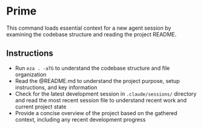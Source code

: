 
# Prime

This command loads essential context for a new agent session by examining the codebase structure and reading the project README.

## Instructions
- Run `eza . -aTG` to understand the codebase structure and file organization
- Read the @README.md to understand the project purpose, setup instructions, and key information
- Check for the latest development session in `.claude/sessions/` directory and read the most recent session file to understand recent work and current project state
- Provide a concise overview of the project based on the gathered context, including any recent development progress
